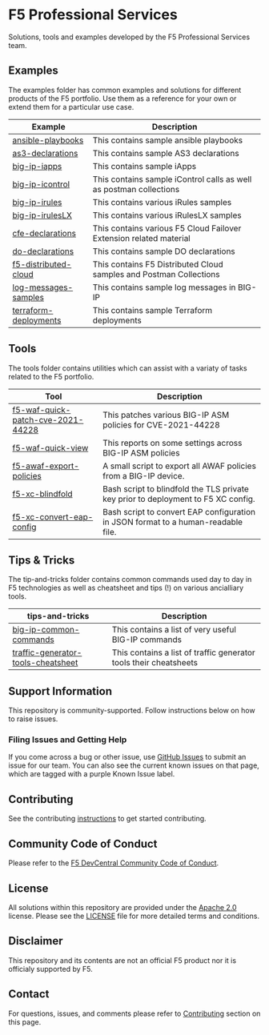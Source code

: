 # F5 Professional Services
Solutions, tools and examples developed by the F5 Professional Services team.

## Examples
The examples folder has common examples and solutions for different products of the F5 portfolio. Use them as a reference for your own or extend them for a particular use case.


| Example                                         | Description |
| ----------------------------------------------- | ----------- |
| [ansible-playbooks](examples/ansible-playbooks)| This contains sample ansible playbooks   |
| [as3-declarations](examples/as3-declarations)| This contains sample AS3 declarations  |
| [big-ip-iapps](examples/big-ip-iapps)| This contains sample iApps |
| [big-ip-icontrol](examples/big-ip-icontrol)| This contains sample iControl calls as well as postman collections |
| [big-ip-irules](examples/big-ip-irules)| This contains various iRules samples |
| [big-ip-irulesLX](examples/big-ip-irulesLX)| This contains various iRulesLX samples  |
| [cfe-declarations](examples/cfe-declarations)| This contains various F5 Cloud Failover Extension related material |
[do-declarations](examples/do-declarations)| This contains sample DO declarations |
| [f5-distributed-cloud](examples/f5-distributed-cloud)| This contains F5 Distributed Cloud samples and Postman Collections |
| [log-messages-samples](examples/log-messages-samples) | This contains sample log messages in BIG-IP |
| [terraform-deployments](examples/terraform-deployments) | This contains sample Terraform deployments |



## Tools
The tools folder contains utilities which can assist with a variaty of tasks related to the F5 portfolio.

| Tool                                         | Description |
| ----------------------------------------------- | ----------- |
| [f5-waf-quick-patch-cve-2021-44228](tools/f5-waf-quick-patch-cve-2021-44228)| This patches various BIG-IP ASM policies for CVE-2021-44228  |
| [f5-waf-quick-view](tools/f5-waf-quick-view)| This reports on some settings across BIG-IP ASM policies  |
| [f5-awaf-export-policies](tools/f5-awaf-export-policies)| A small script to export all AWAF policies from a BIG-IP device. |
| [f5-xc-blindfold](tools/f5-xc-blindfold)| Bash script to blindfold the TLS private key prior to deployment to F5 XC config. |
| [f5-xc-convert-eap-config](tools/f5-xc-convert-eap-config)| Bash script to convert EAP configuration in JSON format to a human-readable file. |

## Tips & Tricks
The tip-and-tricks folder contains common commands used day to day in F5 technologies as well as cheatsheet and tips (!) on various ancialliary tools.

| tips-and-tricks                                         | Description |
| ----------------------------------------------- | ----------- |
| [big-ip-common-commands](utils/big-ip-common-commands)| This contains a list of very useful BIG-IP commands  |
| [traffic-generator-tools-cheatsheet](utils/traffic-generator-tools-cheatsheet)| This contains a list of traffic generator tools their cheatsheets |

## Support Information
This repository is community-supported. Follow instructions below on how to raise issues.

### Filing Issues and Getting Help
If you come across a bug or other issue, use [GitHub Issues](https://github.com/f5devcentral/f5-professional-services/issues) to submit an issue for our team. You can also see the current known issues on that page, which are tagged with a purple Known Issue label.

## Contributing
See the contributing [instructions](/CONTRIBUTING.md) to get started contributing.

## Community Code of Conduct
Please refer to the [F5 DevCentral Community Code of Conduct](code_of_conduct.md).

## License
All solutions within this repository are provided under the [Apache 2.0](https://www.apache.org/licenses/LICENSE-2.0) license. Please see the [LICENSE](/LICENSE) file for more detailed terms and conditions.

## Disclaimer
This repository and its contents are not an official F5 product nor it is officialy supported by F5.

## Contact
For questions, issues, and comments please refer to [Contributing](/CONTRIBUTING.md) section on this page. 
